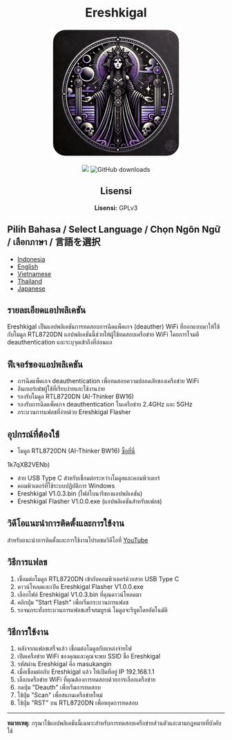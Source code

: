 <h1 align="center">Ereshkigal</h1>

<p align="center">
  <img src="icon.png" alt="Ereshkigal Icon" width="300" height="300" style="object-fit: cover;">
</p>

<p align="center">
  <a href="https://hits.seeyoufarm.com"><img src="https://hits.seeyoufarm.com/api/count/incr/badge.svg?url=https%3A%2F%2Fgithub.com%2FArifmaulanaazis%2FEreshkigal&count_bg=%2379C83D&title_bg=%23555555&icon=&icon_color=%23E7E7E7&title=Total+Viewer&edge_flat=false"/></a>
  <img src="https://img.shields.io/github/downloads/Arifmaulanaazis/Ereshkigal/total?style=flat-square" alt="GitHub downloads"/>
</p>

<h2 align="center">Lisensi</h2>
<p align="center"><strong>Lisensi:</strong> GPLv3</p>

## Pilih Bahasa / Select Language / Chọn Ngôn Ngữ / เลือกภาษา / 言語を選択
- [Indonesia](README.md)
- [English](README-English.md)
- [Vietnamese](README-Vietnam.md)
- [Thailand](README-Thailand.md)
- [Japanese](README-Japanese.md)


## รายละเอียดแอปพลิเคชัน
Ereshkigal เป็นแอปพลิเคชันการทดสอบการฉีดแพ็คเกจ (deauther) WiFi ที่ออกแบบมาให้ใช้กับโมดูล RTL8720DN แอปพลิเคชันนี้ช่วยให้ผู้ใช้ทดสอบเครือข่าย WiFi โดยการโจมตี deauthentication และระบุจุดเข้าถึงที่อ่อนแอ

## ฟีเจอร์ของแอปพลิเคชัน
- การฉีดแพ็คเกจ deauthentication เพื่อทดสอบความปลอดภัยของเครือข่าย WiFi
- อินเทอร์เฟซผู้ใช้ที่เรียบง่ายและใช้งานง่าย
- รองรับโมดูล RTL8720DN (AI-Thinker BW16)
- รองรับการฉีดแพ็คเกจ deauthentication ในเครือข่าย 2.4GHz และ 5GHz
- กระบวนการแฟลชที่ง่ายด้วย Ereshkigal Flasher

## อุปกรณ์ที่ต้องใช้
- โมดูล RTL8720DN (AI-Thinker BW16) [ซื้อที่นี่](https://tokopedia.link/1k7qXB2VENb)

1k7qXB2VENb)
- สาย USB Type C สำหรับเชื่อมต่อระหว่างโมดูลและคอมพิวเตอร์
- คอมพิวเตอร์ที่ใช้ระบบปฏิบัติการ Windows
- Ereshkigal V1.0.3.bin (ไฟล์ไบนารีของแอปพลิเคชัน)
- Ereshkigal Flasher V1.0.0.exe (แอปพลิเคชันสำหรับแฟลช)

## วิดีโอแนะนำการติดตั้งและการใช้งาน
สำหรับแนะนำการติดตั้งและการใช้งานโปรดชมวิดีโอที่ [YouTube](https://youtu.be/r1fH1nWJnAg)

## วิธีการแฟลช
1. เชื่อมต่อโมดูล RTL8720DN เข้ากับคอมพิวเตอร์ด้วยสาย USB Type C
2. ดาวน์โหลดและเปิด Ereshkigal Flasher V1.0.0.exe
3. เลือกไฟล์ Ereshkigal V1.0.3.bin ที่คุณดาวน์โหลดมา
4. คลิกปุ่ม "Start Flash" เพื่อเริ่มกระบวนการแฟลช
5. รอจนกระทั่งกระบวนการแฟลชเสร็จสมบูรณ์ โมดูลจะรีบูตโดยอัตโนมัติ

## วิธีการใช้งาน
1. หลังจากแฟลชเสร็จแล้ว เชื่อมต่อโมดูลกับแหล่งจ่ายไฟ
2. เปิดเครือข่าย WiFi ของคุณและคุณจะพบ SSID ชื่อ Ereshkigal
3. รหัสผ่าน Ereshkigal คือ masukangin
4. เมื่อเชื่อมต่อกับ Ereshkigal แล้ว ให้เปิดที่อยู่ IP 192.168.1.1
5. เลือกเครือข่าย WiFi ที่คุณต้องการทดสอบด้วยการเลือกเครือข่าย
6. กดปุ่ม "Deauth" เพื่อเริ่มการทดสอบ
7. ใช้ปุ่ม "Scan" เพื่อสแกนเครือข่ายใหม่
8. ใช้ปุ่ม "RST" บน RTL8720DN เพื่อหยุดการทดสอบ

---

**หมายเหตุ:** กรุณาใช้แอปพลิเคชันนี้เฉพาะสำหรับการทดสอบเครือข่ายส่วนตัวและตามกฎหมายที่บังคับใช้
